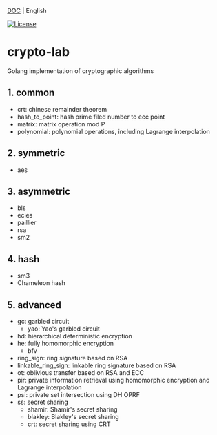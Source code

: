 [DOC](https://hongyanwang.github.io/crypto-lab/) | English

[![License](https://img.shields.io/badge/license-Apache%202-blue.svg)](LICENSE)

# crypto-lab
Golang implementation of cryptographic algorithms 

## 1. common
- crt: chinese remainder theorem
- hash_to_point: hash prime filed number to ecc point
- matrix: matrix operation mod P
- polynomial: polynomial operations, including Lagrange interpolation

## 2. symmetric
- aes

## 3. asymmetric
- bls
- ecies
- paillier
- rsa
- sm2

## 4. hash
- sm3
- Chameleon hash

## 5. advanced
- gc: garbled circuit
  - yao: Yao's garbled circuit
- hd: hierarchical deterministic encryption
- he: fully homomorphic encryption
  - bfv
- ring_sign: ring signature based on RSA
- linkable_ring_sign: linkable ring signature based on RSA
- ot: oblivious transfer based on RSA and ECC
- pir: private information retrieval using homomorphic encryption and Lagrange interpolation
- psi: private set intersection using DH OPRF
- ss: secret sharing
  - shamir: Shamir's secret sharing
  - blakley: Blakley's secret sharing
  - crt: secret sharing using CRT

